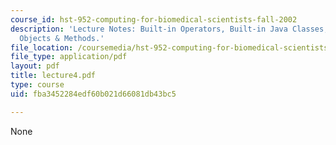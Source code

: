```yaml
---
course_id: hst-952-computing-for-biomedical-scientists-fall-2002
description: 'Lecture Notes: Built-in Operators, Built-in Java Classes, and  Classes,
  Objects & Methods.'
file_location: /coursemedia/hst-952-computing-for-biomedical-scientists-fall-2002/fba3452284edf60b021d66081db43bc5_lecture4.pdf
file_type: application/pdf
layout: pdf
title: lecture4.pdf
type: course
uid: fba3452284edf60b021d66081db43bc5

---
```

None